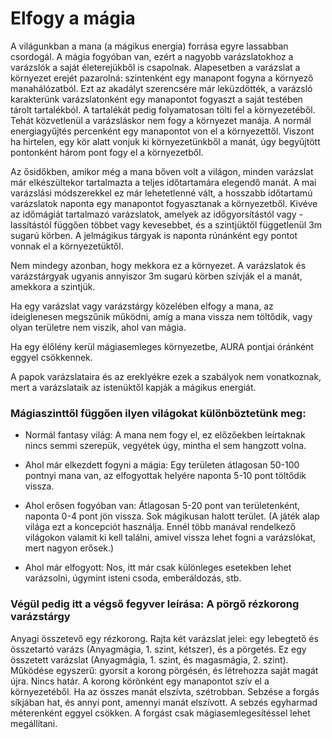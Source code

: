 # Elfogy a mágia

A világunkban a mana (a mágikus energia) forrása egyre lassabban csordogál. A mágia fogyóban van, ezért a nagyobb varázslatokhoz a varázslók a saját életerejükből is csapolnak. Alapesetben a varázslat a környezet erejét pazarolná: szintenként egy manapont fogyna a környező manahálózatból. Ezt az akadályt szerencsére már leküzdötték, a varázsló karakterünk varázslatonként egy manapontot fogyaszt a saját testében tárolt tartalékból. A tartalékát pedig folyamatosan tölti fel a környezetéből. Tehát közvetlenül a varázsláskor nem fogy a környezet manája. A normál energiagyűjtés percenként egy manapontot von el a környezettől. Viszont ha hirtelen, egy kör alatt vonjuk ki környezetünkből a manát, úgy begyűjtött pontonként három pont fogy el a környezetből.

Az ősidőkben, amikor még a mana bőven volt a világon, minden varázslat már elkészültekor tartalmazta a teljes időtartamára elegendő manát. A mai varázslási módszerekkel ez már lehetetlenné vált, a hosszabb időtartamú varázslatok naponta egy manapontot fogyasztanak a környezetből. Kivéve az időmágiát tartalmazó varázslatok, amelyek az időgyorsítástól vagy -lassítástól függően többet vagy kevesebbet, és a szintjüktől függetlenül 3m sugarú körben. A jelmágikus tárgyak is naponta rúnánként egy pontot vonnak el a környezetüktől.

Nem mindegy azonban, hogy mekkora ez a környezet. A varázslatok és varázstárgyak ugyanis annyiszor 3m sugarú körben szívják el a manát, amekkora a szintjük.

Ha egy varázslat vagy varázstárgy közelében elfogy a mana, az ideiglenesen megszűnik működni, amíg a mana vissza nem töltődik, vagy olyan területre nem viszik, ahol van mágia.

Ha egy élőlény kerül mágiasemleges környezetbe, AURA pontjai óránként eggyel csökkennek.

A papok varázslataira és az ereklyékre ezek a szabályok nem vonatkoznak, mert a varázslataik az istenüktől kapják a mágikus energiát.

### Mágiaszinttől függően ilyen világokat különböztetünk meg:

- Normál fantasy világ: A mana nem fogy el, ez előzőekben leírtaknak nincs semmi szerepük, vegyétek úgy, mintha el sem hangzott volna.

- Ahol már elkezdett fogyni a mágia: Egy területen átlagosan 50-100 pontnyi mana van, az elfogyottak helyére naponta 5-10 pont töltődik vissza.

- Ahol erősen fogyóban van: Átlagosan 5-20 pont van területenként, naponta 0-4 pont jön vissza. Sok mágikusan halott terület. (A játék alap világa ezt a koncepciót használja. Ennél több manával rendelkező világokon valamit ki kell találni, amivel vissza lehet fogni a varázslókat, mert nagyon erősek.)

- Ahol már elfogyott: Nos, itt már csak különleges esetekben lehet varázsolni, úgymint isteni csoda, emberáldozás, stb. 

### Végül pedig itt a végső fegyver leírása: A pörgő rézkorong varázstárgy

Anyagi összetevő egy rézkorong. Rajta két varázslat jelei: egy lebegtető és összetartó varázs (Anyagmágia, 1. szint, kétszer), és a pörgetés. Ez egy összetett varázslat (Anyagmágia, 1. szint, és magasmágia, 2. szint). Működése egyszerű: gyorsít a korong pörgésén, és létrehozza saját magát újra. Nincs határ. A korong körönként egy manapontot szív el a környezetéből. Ha az összes manát elszívta, szétrobban. Sebzése a forgás síkjában hat, és annyi pont, amennyi manát elszívott. A sebzés egyharmad méterenként eggyel csökken. A forgást csak mágiasemlegesítéssel lehet megállítani.
